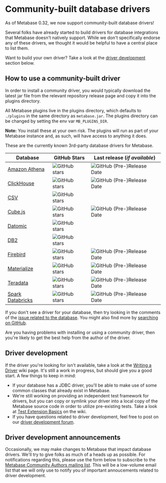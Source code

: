 # Community-built database drivers

As of Metabase 0.32, we now support community-built database drivers!

Several folks have already started to build drivers for database integrations that Metabase doesn't natively support. While we don't specifically endorse any of these drivers, we thought it would be helpful to have a central place to list them.

Want to build your own driver? Take a look at the [driver development](#driver-development) section below.

## How to use a community-built driver

In order to install a community driver, you would typically download the latest jar file from the relevant repository release page and copy it into the plugins directory.

All Metabase plugins live in the plugins directory, which defaults to `./plugins` in the same directory as `metabase.jar`. The plugins directory can be changed by setting the env var `MB_PLUGINS_DIR`.

**Note:** You install these at your own risk. The plugins will run as part of your Metabase instance and, as such, will have access to anything it does.

These are the currently known 3rd-party database drivers for Metabase.

| Database                                                                         | GitHub Stars                                                                                    | Last release (_if available_)                                                                                           |
| -------------------------------------------------------------------------------- | ----------------------------------------------------------------------------------------------- | ----------------------------------------------------------------------------------------------------------------------- |
| [Amazon Athena](https://github.com/dacort/metabase-athena-driver)                | ![GitHub stars](https://img.shields.io/github/stars/dacort/metabase-athena-driver)              | ![GitHub (Pre-)Release Date](https://img.shields.io/github/release-date-pre/dacort/metabase-athena-driver)              |
| [ClickHouse](https://github.com/enqueue/metabase-clickhouse-driver)              | ![GitHub stars](https://img.shields.io/github/stars/enqueue/metabase-clickhouse-driver)         | ![GitHub (Pre-)Release Date](https://img.shields.io/github/release-date-pre/enqueue/metabase-clickhouse-driver)         |
| [CSV](https://github.com/Markenson/csv-metabase-driver)                          | ![GitHub stars](https://img.shields.io/github/stars/Markenson/csv-metabase-driver)              |                                                                                                                         |
| [Cube.js](https://github.com/lili-data/metabase-cubejs-driver)                   | ![GitHub stars](https://img.shields.io/github/stars/lili-data/metabase-cubejs-driver)           | ![GitHub (Pre-)Release Date](https://img.shields.io/github/release-date-pre/lili-data/metabase-cubejs-driver)           |
| [Datomic](https://github.com/lambdaisland/metabase-datomic)                      | ![GitHub stars](https://img.shields.io/github/stars/lambdaisland/metabase-datomic)              |                                                                                                                         |
| [DB2](https://github.com/dludwig-jrt/metabase-db2-driver)                        | ![GitHub stars](https://img.shields.io/github/stars/dludwig-jrt/metabase-db2-driver)            |                                                                                                                         |
| [Firebird](https://github.com/evosec/metabase-firebird-driver)                   | ![GitHub stars](https://img.shields.io/github/stars/evosec/metabase-firebird-driver)            | ![GitHub (Pre-)Release Date](https://img.shields.io/github/release-date-pre/evosec/metabase-firebird-driver)            |
| [Materialize](https://github.com/MaterializeInc/metabase-materialize-driver)     | ![GitHub stars](https://img.shields.io/github/stars/MaterializeInc/metabase-materialize-driver) | ![GitHub (Pre-)Release Date](https://img.shields.io/github/release-date-pre/MaterializeInc/metabase-materialize-driver) |
| [Teradata](https://github.com/swisscom-bigdata/metabase-teradata-driver)         | ![GitHub stars](https://img.shields.io/github/stars/swisscom-bigdata/metabase-teradata-driver)  | ![GitHub (Pre-)Release Date](https://img.shields.io/github/release-date-pre/swisscom-bigdata/metabase-teradata-driver)  |
| [Spark Databricks](https://github.com/ifood/metabase-sparksql-databricks-driver) | ![GitHub stars](https://img.shields.io/github/stars/ifood/metabase-sparksql-databricks-driver)  | ![GitHub (Pre-)Release Date](https://img.shields.io/github/release-date-pre/ifood/metabase-sparksql-databricks-driver)  |

If you don't see a driver for your database, then try looking in the comments of the [issue related to the database](https://github.com/metabase/metabase/labels/Database%2F). You might also find more by [searching on GitHub](https://github.com/search?q=metabase+driver).

Are you having problems with installing or using a community driver, then you're likely to get the best help from the author of the driver.

## Driver development

If the driver you're looking for isn't available, take a look at the [Writing a Driver](https://github.com/metabase/metabase/wiki/Writing-a-Driver) wiki page. It's still a work in progress, but should give you a good start. A few things to keep in mind:

- If your database has a JDBC driver, you'll be able to make use of some common classes that already exist in Metabase.
- We're still working on providing an independent test framework for drivers, but you can copy or symlink your driver into a local copy of the Metabase source code in order to utilize pre-existing tests. Take a look at [Test Extension Basics](https://github.com/metabase/metabase/wiki/Writing-a-Driver:-Adding-Test-Extensions,-Tests,-and-Setting-up-CI#test-extensions-basics) on the wiki.
- If you have questions related to driver development, feel free to post on our [driver development forum](https://discourse.metabase.com/c/driver-development).

## Driver development announcements

Occasionally, we may make changes to Metabase that impact database drivers. We'll try to give folks as much of a heads up as possible. For notifications regarding this, please use the form below to subscribe to the [Metabase Community Authors mailing list](http://eepurl.com/gQcIO9). This will be a low-volume email list that we will only use to notify you of important annoucements related to driver development.
